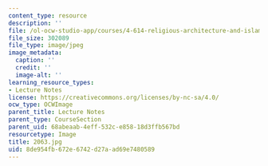 ```yaml
---
content_type: resource
description: ''
file: /ol-ocw-studio-app/courses/4-614-religious-architecture-and-islamic-cultures-fall-2002/8de954fb672e6742d27aad69e7480589_2063.jpg
file_size: 302089
file_type: image/jpeg
image_metadata:
  caption: ''
  credit: ''
  image-alt: ''
learning_resource_types:
- Lecture Notes
license: https://creativecommons.org/licenses/by-nc-sa/4.0/
ocw_type: OCWImage
parent_title: Lecture Notes
parent_type: CourseSection
parent_uid: 68abeaab-4eff-532c-e858-18d3ffb567bd
resourcetype: Image
title: 2063.jpg
uid: 8de954fb-672e-6742-d27a-ad69e7480589
---
```

